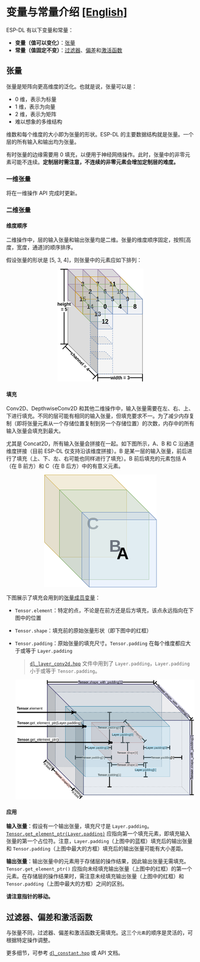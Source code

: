 # 变量与常量介绍 [[English]](../en/about_type_define.md)

ESP-DL 有以下变量和常量：

- **变量（值可以变化）**：[张量](../../include/typedef/dl_variable.hpp/#15)
- **常量（值固定不变）**：[过滤器](../../include/typedef/dl_constant.hpp/#33)、[偏差](../../include/typedef/dl_constant.hpp/#55)和[激活函数](../../include/typedef/dl_constant.hpp/#67)



## 张量

张量是矩阵向更高维度的泛化。也就是说，张量可以是：

- 0 维，表示为标量
- 1 维，表示为向量
- 2 维，表示为矩阵
- 难以想象的多维结构

维数和每个维度的大小即为张量的形状。ESP-DL 的主要数据结构就是张量。一个层的所有输入和输出均为张量。

有时张量的边缘需要用 0 填充，以便用于神经网络操作。此时，张量中的非零元素可能不连续。**定制层时需注意，不连续的非零元素会增加定制层的难度。**

### 一维张量

将在一维操作 API 完成时更新。



### 二维张量

#### 维度顺序

二维操作中，层的输入张量和输出张量均是二维。张量的维度顺序固定，按照[高度，宽度，通道]的顺序排序。

假设张量的形状是 [5, 3, 4]，则张量中的元素应如下排列：


   <p align="center">
    <img width="%" src="../../img/tensor_2d_sequence.drawio.png"> 
   </p>


#### 填充

Conv2D、DepthwiseConv2D 和其他二维操作中，输入张量需要在左、右、上、下进行填充。不同的层可能有相同的输入张量，但填充要求不一。为了减少内存复制（即将张量元素从一个存储位置复制到另一个存储位置）的次数，内存中的所有输入张量会填充到最大。

尤其是 Concat2D，所有输入张量会拼接在一起。如下图所示，A、B 和 C 沿通道维度拼接（目前 ESP-DL 仅支持沿该维度拼接）。B 是某一层的输入张量，前后进行了填充（上、下、左、右可能也同样进行了填充）。B 前后填充的元素包括 A（在 B 前方）和 C（在 B 后方）中的有意义元素。


   <p align="center">
    <img width="%" src="../../img/concat_2d.drawio.png"> 
   </p>

下图展示了填充会用到的[张量成员变量](../../include/typedef/dl_variable.hpp/#22)：

- `Tensor.element`：特定的点，不论是在前方还是后方填充，该点永远指向在下图中的位置
- `Tensor.shape`：填充前的原始张量形状（即下图中的红框）
- `Tensor.padding`：原始张量的填充尺寸。`Tensor.padding` 在每个维度都应大于或等于 `Layer.padding`
    > [`dl_layer_conv2d.hpp`](../../include/layer/dl_layer_conv2d.hpp) 文件中用到了 `Layer.padding`，`Layer.padding` 小于或等于 `Tensor.padding`。

   <p align="center">
    <img width="%" src="../../img/tensor_2d_padding.drawio.png"> 
   </p>
   

#### 应用

**输入张量**：假设有一个输出张量，填充尺寸是 `Layer.padding`。[`Tensor.get_element_ptr(Layer.padding)`](../../include/typedef/dl_variable.hpp/#100) 应指向第一个填充元素，即填充输入张量的第一个占位符。注意，`Layer.padding`（上图中的蓝框）填充后的输出张量和 `Tensor.padding`（上图中最大的方框）填充后的输出张量可能有大小差距。

**输出张量**：输出张量中的元素用于存储层的操作结果，因此输出张量无需填充。`Tensor.get_element_ptr()` 应指向未经填充输出张量（上图中的红框）的第一个元素。在存储层的操作结果时，需注意未经填充输出张量（上图中的红框）和 `Tensor.padding`（上图中最大的方框）之间的区别。

**请注意指针的移动。**

## 过滤器、偏差和激活函数

与张量不同，过滤器、偏差和激活函数无需填充。这三个`元素`的顺序是灵活的，可根据特定操作调整。

更多细节，可参考 [`dl_constant.hpp`](../../include/typedef/dl_constant.hpp) 或 API 文档。
